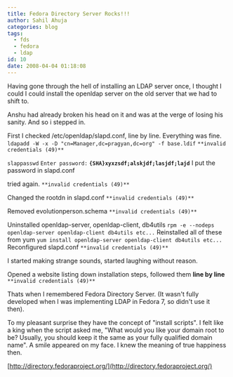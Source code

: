 ```yaml
---
title: Fedora Directory Server Rocks!!!
author: Sahil Ahuja
categories: blog
tags:
  - fds
  - fedora
  - ldap
id: 10
date: 2008-04-04 01:18:08
---
```


Having gone through the hell of installing  an LDAP server once, I thought I could I could install the openldap server on the old server that we had to shift to.

Anshu had already broken his head on it and was at the verge of losing his sanity. And so i stepped in.

First I checked /etc/openldap/slapd.conf, line by line. Everything was fine.
`ldapadd -W -x -D "cn=Manager,dc=pragyan,dc=org" -f base.ldif`
`**invalid credentials (49)**`

`slappasswd`
`Enter password:`
**`{SHA}xyxzsdf;alskjdf;lasjdf;lajd`**
I put the password in slapd.conf

tried again.
`**invalid credentials (49)**`

Changed the rootdn in slapd.conf
`**invalid credentials (49)**`

Removed evolutionperson.schema
`**invalid credentials (49)**`

Uninstalled openldap-server, openldap-client, db4utils
`rpm -e --nodeps openldap-server openldap-client db4utils etc...`
Reinstalled all of these from yum
`yum install openldap-server openldap-client db4utils etc...`
Reconfigured slapd.conf
`**invalid credentials (49)**`

I started making strange sounds, started laughing without reason.

Opened a website listing down installation steps, followed them **line by line**
`**invalid credentials (49)**`

Thats when I remembered Fedora Directory Server. (It wasn't fully developed when I was implementing LDAP in Fedora 7, so didn't use it then).

To my pleasant surprise they have the concept of "install scripts". I felt like a king when the script asked me, "What would you like your domain root to be? Usually, you should keep it the same as your fully qualified domain name". A smile appeared on my face. I knew the meaning of true happiness then.

[http://directory.fedoraproject.org/](http://directory.fedoraproject.org/)